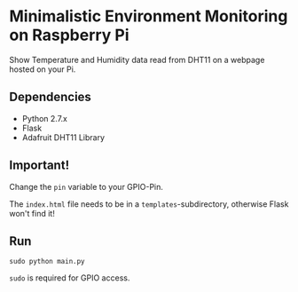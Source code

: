 # Minimalistic Environment Monitoring on Raspberry Pi

Show Temperature and Humidity data read from DHT11 on a webpage hosted on your Pi.


## Dependencies
- Python 2.7.x
- Flask
- Adafruit DHT11 Library

## Important!
Change the `pin` variable to your GPIO-Pin.

The `index.html` file needs to be in a `templates`-subdirectory, otherwise Flask won't find it!

## Run
`sudo python main.py`

`sudo` is required for GPIO access.